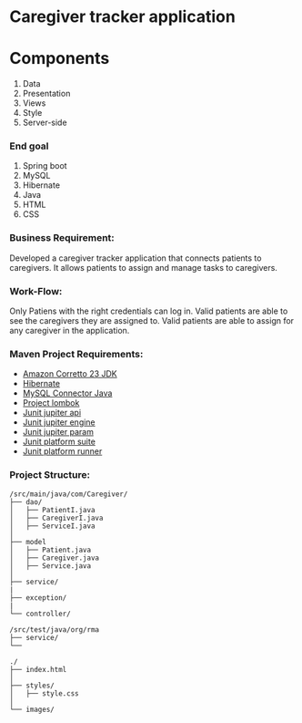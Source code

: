 # Caregiver tracker application

# Components
1. Data
2. Presentation
3. Views
4. Style
5. Server-side

### End goal
1. Spring boot
2. MySQL
3. Hibernate
4. Java
5. HTML
6. CSS

### Business Requirement:
Developed a caregiver tracker application that connects patients to caregivers. It allows patients to assign and manage tasks to caregivers.

### Work-Flow:
Only Patiens with the right credentials can log in. Valid patients are able to see the caregivers they are assigned to. Valid patients are able to assign for any caregiver in the application.

### Maven Project Requirements:
- [Amazon Corretto 23 JDK](https://docs.aws.amazon.com/corretto/latest/corretto-23-ug/downloads-list.html) 
- [Hibernate](https://mvnrepository.com/artifact/org.hibernate/hibernate-core)
- [MySQL Connector Java](https://mvnrepository.com/artifact/mysql/mysql-connector-java)
- [Project lombok](https://mvnrepository.com/artifact/org.projectlombok/lombok)
- [Junit jupiter api](https://mvnrepository.com/artifact/org.junit.jupiter/junit-jupiter-api)
- [Junit jupiter engine](https://mvnrepository.com/artifact/org.junit.jupiter/junit-jupiter-engine)
- [Junit jupiter param](https://mvnrepository.com/artifact/org.junit.jupiter/junit-jupiter-params)
- [Junit platform suite](https://mvnrepository.com/artifact/org.junit.platform/junit-platform-suite-engine)
- [Junit platform runner](https://mvnrepository.com/artifact/org.junit.platform/junit-platform-runner)

### Project Structure:
```
/src/main/java/com/Caregiver/
├── dao/
│   ├── PatientI.java
│   ├── CaregiverI.java
│   ├── ServiceI.java 
│
├── model
│   ├── Patient.java 
│   ├── Caregiver.java
│   ├── Service.java 
│
├── service/
|
├── exception/
|
└── controller/

/src/test/java/org/rma
├── service/
└──

./
├── index.html
│
├── styles/
│   ├── style.css
│
└── images/
```
